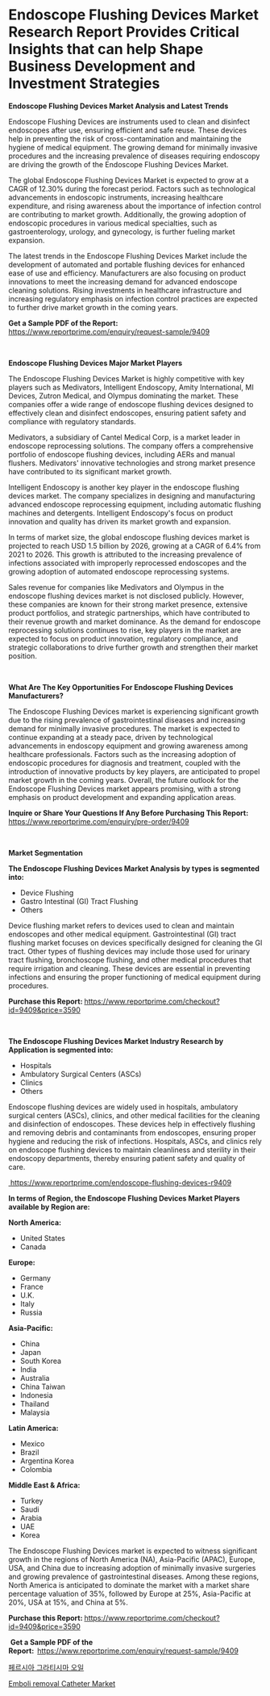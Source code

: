<p><h1>Endoscope Flushing Devices Market Research Report Provides Critical Insights that can help Shape Business Development and Investment Strategies</h1></p><p><strong>Endoscope Flushing Devices Market Analysis and Latest Trends</strong></p>
<p><p>Endoscope Flushing Devices are instruments used to clean and disinfect endoscopes after use, ensuring efficient and safe reuse. These devices help in preventing the risk of cross-contamination and maintaining the hygiene of medical equipment. The growing demand for minimally invasive procedures and the increasing prevalence of diseases requiring endoscopy are driving the growth of the Endoscope Flushing Devices Market.</p><p>The global Endoscope Flushing Devices Market is expected to grow at a CAGR of 12.30% during the forecast period. Factors such as technological advancements in endoscopic instruments, increasing healthcare expenditure, and rising awareness about the importance of infection control are contributing to market growth. Additionally, the growing adoption of endoscopic procedures in various medical specialties, such as gastroenterology, urology, and gynecology, is further fueling market expansion.</p><p>The latest trends in the Endoscope Flushing Devices Market include the development of automated and portable flushing devices for enhanced ease of use and efficiency. Manufacturers are also focusing on product innovations to meet the increasing demand for advanced endoscope cleaning solutions. Rising investments in healthcare infrastructure and increasing regulatory emphasis on infection control practices are expected to further drive market growth in the coming years.</p></p>
<p><strong>Get a Sample PDF of the Report:&nbsp;</strong> <a href="https://www.reportprime.com/enquiry/request-sample/9409">https://www.reportprime.com/enquiry/request-sample/9409</a></p>
<p>&nbsp;</p>
<p><strong>Endoscope Flushing Devices Major Market Players</strong></p>
<p><p>The Endoscope Flushing Devices Market is highly competitive with key players such as Medivators, Intelligent Endoscopy, Amity International, MI Devices, Zutron Medical, and Olympus dominating the market. These companies offer a wide range of endoscope flushing devices designed to effectively clean and disinfect endoscopes, ensuring patient safety and compliance with regulatory standards.</p><p>Medivators, a subsidiary of Cantel Medical Corp, is a market leader in endoscope reprocessing solutions. The company offers a comprehensive portfolio of endoscope flushing devices, including AERs and manual flushers. Medivators' innovative technologies and strong market presence have contributed to its significant market growth.</p><p>Intelligent Endoscopy is another key player in the endoscope flushing devices market. The company specializes in designing and manufacturing advanced endoscope reprocessing equipment, including automatic flushing machines and detergents. Intelligent Endoscopy's focus on product innovation and quality has driven its market growth and expansion.</p><p>In terms of market size, the global endoscope flushing devices market is projected to reach USD 1.5 billion by 2026, growing at a CAGR of 6.4% from 2021 to 2026. This growth is attributed to the increasing prevalence of infections associated with improperly reprocessed endoscopes and the growing adoption of automated endoscope reprocessing systems.</p><p>Sales revenue for companies like Medivators and Olympus in the endoscope flushing devices market is not disclosed publicly. However, these companies are known for their strong market presence, extensive product portfolios, and strategic partnerships, which have contributed to their revenue growth and market dominance. As the demand for endoscope reprocessing solutions continues to rise, key players in the market are expected to focus on product innovation, regulatory compliance, and strategic collaborations to drive further growth and strengthen their market position.</p></p>
<p>&nbsp;</p>
<p><strong>What Are The Key Opportunities For Endoscope Flushing Devices Manufacturers?</strong></p>
<p><p>The Endoscope Flushing Devices market is experiencing significant growth due to the rising prevalence of gastrointestinal diseases and increasing demand for minimally invasive procedures. The market is expected to continue expanding at a steady pace, driven by technological advancements in endoscopy equipment and growing awareness among healthcare professionals. Factors such as the increasing adoption of endoscopic procedures for diagnosis and treatment, coupled with the introduction of innovative products by key players, are anticipated to propel market growth in the coming years. Overall, the future outlook for the Endoscope Flushing Devices market appears promising, with a strong emphasis on product development and expanding application areas.</p></p>
<p><strong>Inquire or Share Your Questions If Any Before Purchasing This Report:</strong> <a href="https://www.reportprime.com/enquiry/pre-order/9409">https://www.reportprime.com/enquiry/pre-order/9409</a></p>
<p>&nbsp;</p>
<p><strong>Market Segmentation</strong></p>
<p><strong>The Endoscope Flushing Devices Market Analysis by types is segmented into:</strong></p>
<p><ul><li>Device Flushing</li><li>Gastro Intestinal (GI) Tract Flushing</li><li>Others</li></ul></p>
<p><p>Device flushing market refers to devices used to clean and maintain endoscopes and other medical equipment. Gastrointestinal (GI) tract flushing market focuses on devices specifically designed for cleaning the GI tract. Other types of flushing devices may include those used for urinary tract flushing, bronchoscope flushing, and other medical procedures that require irrigation and cleaning. These devices are essential in preventing infections and ensuring the proper functioning of medical equipment during procedures.</p></p>
<p><strong>Purchase this Report:&nbsp;</strong><a href="https://www.reportprime.com/checkout?id=9409&price=3590">https://www.reportprime.com/checkout?id=9409&price=3590</a></p>
<p>&nbsp;</p>
<p><strong>The Endoscope Flushing Devices Market Industry Research by Application is segmented into:</strong></p>
<p><ul><li>Hospitals</li><li>Ambulatory Surgical Centers (ASCs)</li><li>Clinics</li><li>Others</li></ul></p>
<p><p>Endoscope flushing devices are widely used in hospitals, ambulatory surgical centers (ASCs), clinics, and other medical facilities for the cleaning and disinfection of endoscopes. These devices help in effectively flushing and removing debris and contaminants from endoscopes, ensuring proper hygiene and reducing the risk of infections. Hospitals, ASCs, and clinics rely on endoscope flushing devices to maintain cleanliness and sterility in their endoscopy departments, thereby ensuring patient safety and quality of care.</p></p>
<p><a href="https://www.reportprime.com/endoscope-flushing-devices-r9409">&nbsp;https://www.reportprime.com/endoscope-flushing-devices-r9409</a></p>
<p><strong>In terms of Region, the Endoscope Flushing Devices Market Players available by Region are:</strong></p>
<p>
    <p> <strong> North America: </strong>
        <ul>
            <li>United States</li>
            <li>Canada</li>
        </ul>
        </p> 
    <p> <strong> Europe: </strong>
        <ul>
            <li>Germany</li>
            <li>France</li>
            <li>U.K.</li>
            <li>Italy</li>
            <li>Russia</li>
        </ul>
        </p> 
    <p> <strong> Asia-Pacific: </strong>
        <ul>
            <li>China</li>
            <li>Japan</li>
            <li>South Korea</li>
            <li>India</li>
            <li>Australia</li>
            <li>China Taiwan</li>
            <li>Indonesia</li>
            <li>Thailand</li>
            <li>Malaysia</li>
        </ul>
        </p> 
    <p> <strong> Latin America: </strong>
        <ul>
            <li>Mexico</li>
            <li>Brazil</li>
            <li>Argentina Korea</li>
            <li>Colombia</li>
        </ul>
        </p> 
    <p> <strong> Middle East & Africa: </strong>
        <ul>
            <li>Turkey</li>
            <li>Saudi</li>
            <li>Arabia</li>
            <li>UAE</li>
            <li>Korea</li>
        </ul>
    </p>
    </p>
<p><p>The Endoscope Flushing Devices market is expected to witness significant growth in the regions of North America (NA), Asia-Pacific (APAC), Europe, USA, and China due to increasing adoption of minimally invasive surgeries and growing prevalence of gastrointestinal diseases. Among these regions, North America is anticipated to dominate the market with a market share percentage valuation of 35%, followed by Europe at 25%, Asia-Pacific at 20%, USA at 15%, and China at 5%.</p></p>
<p><strong>Purchase this Report: </strong><a href="https://www.reportprime.com/checkout?id=9409&price=3590">https://www.reportprime.com/checkout?id=9409&price=3590</a></p>
<p>&nbsp;<strong>Get a Sample PDF of the Report:&nbsp;&nbsp;</strong><a href="https://www.reportprime.com/enquiry/request-sample/9409">https://www.reportprime.com/enquiry/request-sample/9409</a></p>
<p><strong></strong></p>
<p><p><a href="https://github.com/hzumrdvas204296/Market-Research-Report-List-1/blob/main/480535221391.md">페르시아 그라티시마 오일</a></p><p><a href="https://github.com/pizolina/Market-Research-Report-List-4/blob/main/emboli-removal-catheter-market.md">Emboli removal Catheter Market</a></p></p>